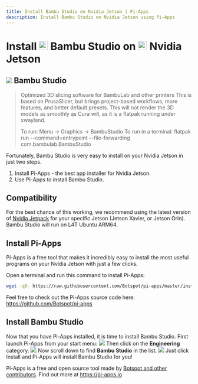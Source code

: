 ```yaml
---
title: Install Bambu Studio on Nvidia Jetson | Pi-Apps
description: Install Bambu Studio on Nvidia Jetson using Pi-Apps
---
```

<div class="simple-install-content content">

# Install <img src="/img/app-icons/Bambu Studio/icon-64.png" height=24> Bambu Studio on <img src=/img/other-icons/nvidia-icon.svg height=24> Nvidia Jetson

## <img src="/img/app-icons/Bambu Studio/icon-64.png"> Bambu Studio
> Optimized 3D slicing software for BambuLab and other printers
> This is based on PrusaSlicer, but brings project-based workflows, more features, and better default presets.
> This will not render the 3D models as smoothly as Cura will, as it is a flatpak running under xwayland.
> 
> To run: Menu -> Graphics -> BambuStudio
> To run in a terminal: flatpak run  --command=entrypoint --file-forwarding com.bambulab.BambuStudio

Fortunately, Bambu Studio is very easy to install on your Nvidia Jetson in just two steps.
1. Install Pi-Apps - the best app installer for Nvidia Jetson.
2. Use Pi-Apps to install Bambu Studio.
</div>
<div class="simple-install-content content">

## Compatibility
For the best chance of this working, we recommend using the latest version of [Nvidia Jetpack](https://developer.nvidia.com/embedded/jetpack-archive) for your specific Jetson (Jetson Xavier, or Jetson Orin).
Bambu Studio will run on L4T Ubuntu ARM64.
</div>
<div class="simple-install-content content">

## Install Pi-Apps

Pi-Apps is a free tool that makes it incredibly easy to install the most useful programs on your Nvidia Jetson with just a few clicks.

Open a terminal and run this command to install Pi-Apps:
```bash
wget -qO- https://raw.githubusercontent.com/Botspot/pi-apps/master/install | bash
```
Feel free to check out the Pi-Apps source code here: https://github.com/Botspot/pi-apps
</div>
<div class="simple-install-content content">

## Install Bambu Studio

Now that you have Pi-Apps installed, it is time to install Bambu Studio.
First launch Pi-Apps from your start menu:
<img src="/img/start-menu.png">
Then click on the <b>Engineering</b> category.
<img src="/img/category-selections/Engineering.png">
Now scroll down to find <b>Bambu Studio</b> in the list.
<img src="/img/app-icons/Bambu Studio/app-selection.png">
Just click Install and Pi-Apps will install Bambu Studio for you!
</div>
<div class="simple-install-content content">

Pi-Apps is a free and open source tool made by [Botspot and other contributors](/about/#contributors). Find out more at https://pi-apps.io
</div>

